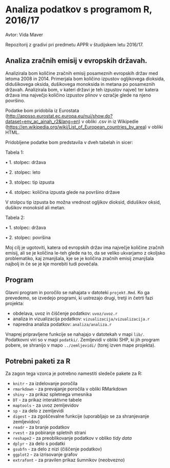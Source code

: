 # Analiza podatkov s programom R, 2016/17
Avtor: Vida Maver

Repozitorij z gradivi pri predmetu APPR v študijskem letu 2016/17.

## Analiza zračnih emisij v evropskih državah.

Analizirala bom količine zračnih emisij posameznih evropskih držav med letoma 2008 in 2014. Primerjala bom količino izpustov ogljikovega dioksida, didušikovega oksida, dušikovega monoksida in metana po posameznih državah. Analizirala bom, v kateri državi je teh izpustov največ ter katera država ima največjo količino izpustov plinov v ozračje glede na njeno površino.

Podatke bom pridobila iz Eurostata (http://appsso.eurostat.ec.europa.eu/nui/show.do?dataset=env_ac_ainah_r2&lang=en) v obliki .csv in iz Wikipedie (https://en.wikipedia.org/wiki/List_of_European_countries_by_area) v obliki HTML.

Pridobljene podatke bom predstavila v dveh tabelah in sicer:

Tabela 1:

•	1. stolpec: država

•	2. stolpec: leto

•	3. stolpec: tip izpusta

•	4. stolpec: količina izpusta glede na površino države

V stolpcu tip izpusta bo možna vrednost ogljikov dioksid, didušikov oksid, dušikov monoksid ali metan.

Tabela 2:

•	1. stolpec: država

•	2. stolpec: površina

Moj cilj je ugotoviti, katera od evropskih držav ima največje količine zračnih emisij, ali se je količina le-teh glede na to, da se veliko ukvarjamo z okoljsko problematiko, kaj zmanjšala, kje se je količina zračnih emisij zmanjšala najbolj in če se je kje morebiti tudi povečala.

## Program

Glavni program in poročilo se nahajata v datoteki `projekt.Rmd`. Ko ga prevedemo,
se izvedejo programi, ki ustrezajo drugi, tretji in četrti fazi projekta:

* obdelava, uvoz in čiščenje podatkov: `uvoz/uvoz.r`
* analiza in vizualizacija podatkov: `vizualizacija/vizualizacija.r`
* napredna analiza podatkov: `analiza/analiza.r`

Vnaprej pripravljene funkcije se nahajajo v datotekah v mapi `lib/`. Podatkovni
viri so v mapi `podatki/`. Zemljevidi v obliki SHP, ki jih program pobere, se
shranijo v mapo `../zemljevidi/` (torej izven mape projekta).

## Potrebni paketi za R

Za zagon tega vzorca je potrebno namestiti sledeče pakete za R:

* `knitr` - za izdelovanje poročila
* `rmarkdown` - za prevajanje poročila v obliki RMarkdown
* `shiny` - za prikaz spletnega vmesnika
* `DT` - za prikaz interaktivne tabele
* `maptools` - za uvoz zemljevidov
* `sp` - za delo z zemljevidi
* `digest` - za zgoščevalne funkcije (uporabljajo se za shranjevanje zemljevidov)
* `readr` - za branje podatkov
* `rvest` - za pobiranje spletnih strani
* `reshape2` - za preoblikovanje podatkov v obliko *tidy data*
* `dplyr` - za delo s podatki
* `gsubfn` - za delo z nizi (čiščenje podatkov)
* `ggplot2` - za izrisovanje grafov
* `extrafont` - za pravilen prikaz šumnikov (neobvezno)
